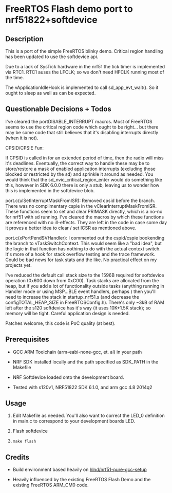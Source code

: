 # FreeRTOS Flash demo port to nrf51822+softdevice

## Description

This is a port of the simple FreeRTOS blinky demo. Critical region
handling has been updated to use the softdevice api.

Due to a lack of SysTick hardware in the nrf51 the tick timer is
implemented via RTC1. RTC1 auses the LFCLK; so we don't need HFCLK
running most of the time.

The vApplicationIdleHook is implemented to call sd_app_evt_wait(). So
it ought to sleep as well as can be expected.

## Questionable Decisions + Todos

I've cleared the portDISABLE_INTERRUPT macros. Most of FreeRTOS seems to use the critical region code which ought to be right... but there may be some code that still believes that it's disabling interrupts directly (when it is not).

CPSID/CPSIE Fun:

If CPSID is called in for an extended period of time, then the radio
will miss it's deadlines. Eventually,
the correct way to handle these may be to store/restore a mask of enabled
application interrupts (excluding those blocked or restricted by the
sd) and sprinkle it around as needed. You would think that the
sd_nvic_critical_region_enter would do something like this, however in
SDK 6.0.0 there is only a stub, leaving us to wonder how this is
implemented in the softdevice blob.

port.c(ulSetInterruptMaskFromISR):
  Removed cpsid before the branch. There was no complimentary cspie in
  the vClearInterruptMaskFromISR. These functions seem to set and clear PRIMASK directly, which is a no-no for nrf51 with sd running. I've cleared the macros by which these functions are referenced with no ill-effects. They are left in the code in case some day it proves a better idea to clear / set ICSR as mentioned above.

port.c(xPortPendSVHandler):
  I commented out the cspid/cspie bookending
  the branch to vTaskSwitchContext. This would seem like a "bad idea",
  but the logic in that function has nothing to do with the actual
  context switch. It's more of a hook for stack overflow testing and
  the trace framework. Could be bad news for task stats and the
  like. No practical effect on my projects yet.


I've reduced the default call stack size to the 1596B required for softdevice operation (0x600 down from 0xC00). Task
stacks are allocated from the heap, but if you add a lot of functionality
outside tasks (anything running in Handler mode or using MSP...BLE event handlers, perhaps ) then you'll need to increase
the stack in startup_nrf51.s (and decrease the configTOTAL_HEAP_SIZE
in FreeRTOSConfig.h). There's only ~3kB of RAM left after the s120
softdevice has it's way (it uses 10K+1.5K stack); so memory will be
tight. Careful application design is needed.

Patches welcome, this code is PoC quality (at best).

## Prerequisites

- GCC ARM Toolchain (arm-eabi-none-gcc, et. al) in your path

- NRF SDK installed locally and the path specified as SDK_PATH in the
  Makefile

- NRF Softdevice loaded onto the development board.

- Tested with s120v1, NRF51822 SDK 6.1.0, and arm gcc 4.8 2014q2

## Usage

1. Edit Makefile as needed. You'll also want to correct the LED_0
   definition in main.c to correspond to your development boards LED.

2. Flash softdevice

3. `make flash`

## Credits

- Build environment based heavily on
  [hlnd/nrf51-pure-gcc-setup](https://github.com/hlnd/nrf51-pure-gcc-setup)

- Heavily influenced by the existing FreeRTOS Flash Demo and the existing FreeRTOS ARM_CM0 code.
